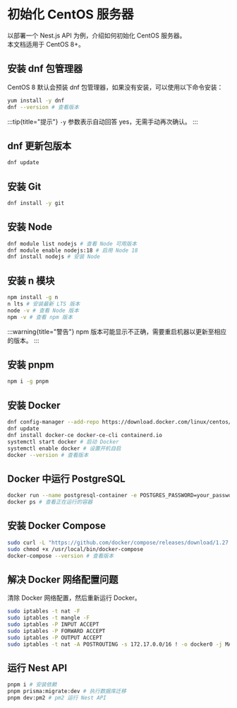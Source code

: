 # 初始化 CentOS 服务器

以部署一个 Nest.js API 为例，介绍如何初始化 CentOS 服务器。  
本文档适用于 CentOS 8+。

## 安装 dnf 包管理器

CentOS 8 默认会预装 dnf 包管理器，如果没有安装，可以使用以下命令安装：

```bash
yum install -y dnf
dnf --version # 查看版本
```

:::tip{title="提示"}
`-y` 参数表示自动回答 yes，无需手动再次确认。
:::

## dnf 更新包版本

```bash
dnf update
```

## 安装 Git

```bash
dnf install -y git
```

## 安装 Node

```bash
dnf module list nodejs # 查看 Node 可用版本
dnf module enable nodejs:18 # 启用 Node 18
dnf install nodejs # 安装 Node
```

## 安装 n 模块

```bash
npm install -g n
n lts # 安装最新 LTS 版本
node -v # 查看 Node 版本
npm -v # 查看 npm 版本
```

:::warning{title="警告"}
npm 版本可能显示不正确，需要重启机器以更新至相应的版本。
:::

## 安装 pnpm

```bash
npm i -g pnpm
```

## 安装 Docker

```bash
dnf config-manager --add-repo https://download.docker.com/linux/centos/docker-ce.repo
dnf update
dnf install docker-ce docker-ce-cli containerd.io
systemctl start docker # 启动 Docker
systemctl enable docker # 设置开机自启
docker --version # 查看版本
```

## Docker 中运行 PostgreSQL

```bash
docker run --name postgresql-container -e POSTGRES_PASSWORD=your_password -p 5432:5432 -d postgres # 运行 PostgreSQL
docker ps # 查看正在运行的容器
```

## 安装 Docker Compose

```bash
sudo curl -L "https://github.com/docker/compose/releases/download/1.27.4/docker-compose-$(uname -s)-$(uname -m)" -o /usr/local/bin/docker-compose
sudo chmod +x /usr/local/bin/docker-compose
docker-compose --version # 查看版本
```

## 解决 Docker 网络配置问题

清除 Docker 网络配置，然后重新运行 Docker。

```bash
sudo iptables -t nat -F
sudo iptables -t mangle -F
sudo iptables -P INPUT ACCEPT
sudo iptables -P FORWARD ACCEPT
sudo iptables -P OUTPUT ACCEPT
sudo iptables -t nat -A POSTROUTING -s 172.17.0.0/16 ! -o docker0 -j MASQUERADE
```

## 运行 Nest API

```bash
pnpm i # 安装依赖
pnpm prisma:migrate:dev # 执行数据库迁移
pnpm dev:pm2 # pm2 运行 Nest API
```
